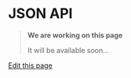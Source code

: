 # JSON API

> **We are working on this page**
> 
> It will be available soon...

<div class="cust_edit_page"><a href="https://{{gh_path}}/_pages/high/json-api.md">Edit this page</a></div>
